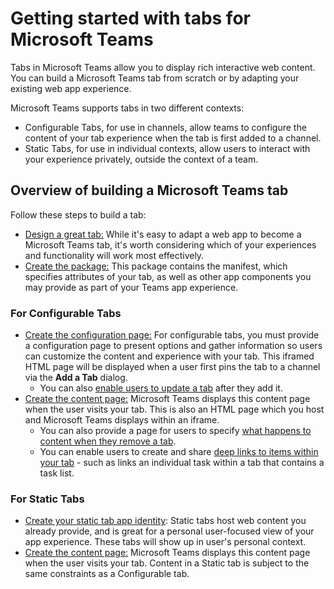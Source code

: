 # Getting started with tabs for Microsoft Teams

Tabs in Microsoft Teams allow you to display rich interactive web content.  You can build a Microsoft Teams tab from scratch or by adapting your existing web app experience.

Microsoft Teams supports tabs in two different contexts:
* Configurable Tabs, for use in channels, allow teams to configure the content of your tab experience when the tab is first added to a channel.
* Static Tabs, for use in individual contexts, allow users to interact with your experience privately, outside the context of a team.

## Overview of building a Microsoft Teams tab

Follow these steps to build a tab:

*  [Design a great tab:](design.md#building-a-great-tab) While it's easy to adapt a web app to become a Microsoft Teams tab, it's worth considering which of your experiences and functionality will work most effectively. 
*  [Create the package:](createpackage.md) This package contains the manifest, which specifies attributes of your tab, as well as other app components you may provide as part of your Teams app experience.

### For Configurable Tabs
*  [Create the configuration page:](createconfigpage.md) For configurable tabs, you must provide a configuration page to present options and gather information so users can customize the content and experience with your tab.  This iframed HTML page will be displayed when a user first pins the tab to a channel via the **Add a Tab** dialog.
	*  You can also [enable users to update a tab](updateremove.md#updating-an-existing-tab-instance) after they add it.
*  [Create the content page:](createcontentpage.md) Microsoft Teams displays this content page when the user visits your tab. This is also an HTML page which you host and Microsoft Teams displays within an iframe.
	* You can also provide a page for users to specify [what happens to content when they remove a tab](updateremove.md#removing-a-tab).
	* You can enable users to create and share [deep links to items within your tab](deeplinks.md) - such as links an individual task within a tab that contains a task list.

### For Static Tabs
*  [Create your static tab app identity](statictab.md): Static tabs host web content you already provide, and is great for a personal user-focused view of your app experience.  These tabs will show up in user's personal context.
*  [Create the content page:](createcontentpage.md) Microsoft Teams displays this content page when the user visits your tab. Content in a Static tab is subject to the same constraints as a Configurable tab.